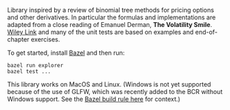 Library inspired by a review of binomial tree methods for pricing options and other derivatives. In particular the formulas and implementations are adapted from a close reading of Emanuel Derman, **The Volatility Smile**. [Wiley Link](https://www.wiley.com/en-be/The+Volatility+Smile-p-9781118959169) and many of the unit tests are based on examples and end-of-chapter exercises.

To get started, install [Bazel](https://bazel.build/install) and then run:
```shell
bazel run explorer
bazel test ...
```

This library works on MacOS and Linux. (Windows is not yet supported because of the use of GLFW, which was recently added to the BCR without Windows support. See the [Bazel build rule here](https://github.com/bazelbuild/bazel-central-registry/blob/main/modules/glfw/3.3.9/patches/add_build_file.patch) for context.)